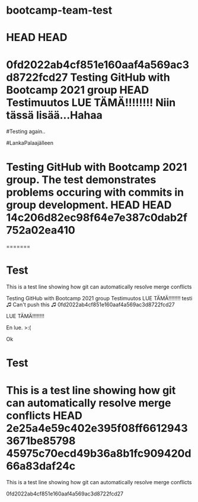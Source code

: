 # bootcamp-team-test
HEAD
HEAD
=======
0fd2022ab4cf851e160aaf4a569ac3d8722fcd27
Testing GitHub with Bootcamp 2021 group
HEAD
Testimuutos
LUE TÄMÄ!!!!!!!!
Niin tässä lisää...Hahaa
=======

#Testing again..

#LankaPalaajälleen

Testing GitHub with Bootcamp 2021 group. The test demonstrates problems occuring with commits in group development.
HEAD
HEAD
14c206d82ec98f64e7e387c0dab2f752a02ea410
=======
=======
# Test
This is a test line showing how git can automatically resolve merge conflicts


Testing GitHub with Bootcamp 2021 group
Testimuutos
LUE TÄMÄ!!!!!!!!
testi
♫ Can't push this ♫
0fd2022ab4cf851e160aaf4a569ac3d8722fcd27

LUE TÄMÄ!!!!!!!!

En lue. >:(

Ok
# Test
This is a test line showing how git can automatically resolve merge conflicts
HEAD
 2e25a4e59c402e395f08ff66129433671be85798
 45975c70ecd49b36a8b1fc909420d66a83daf24c
=======
This is a test line showing how git can automatically resolve merge conflicts

0fd2022ab4cf851e160aaf4a569ac3d8722fcd27
